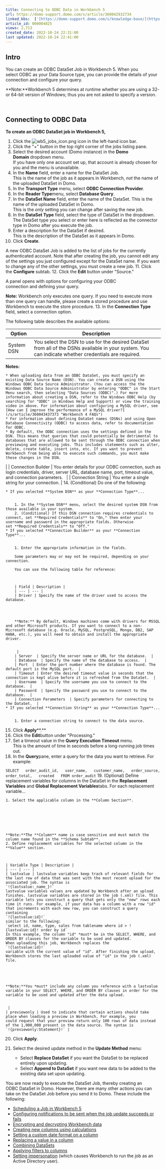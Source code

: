 ```yaml
---
title: Connecting to ODBC Data in Workbench 5
url: https://domo-support.domo.com/s/article/360042932734
linked_kbs:  ['[https://domo-support.domo.com/s/knowledge-base/](https://domo-support.domo.com/s/knowledge-base/)', '[https://domo-support.domo.com/s/](https://domo-support.domo.com/s/)', '[https://domo-support.domo.com/s/topic/0TO5w000000ZammGAC](https://domo-support.domo.com/s/topic/0TO5w000000ZammGAC)', '[https://domo-support.domo.com/s/topic/0TO5w000000ZaoPGAS](https://domo-support.domo.com/s/topic/0TO5w000000ZaoPGAS)', '[https://domo-support.domo.com/s/topic/0TO5w000000ZapTGAS](https://domo-support.domo.com/s/topic/0TO5w000000ZapTGAS)', '[https://domo-support.domo.com/s/article/360043437373](https://domo-support.domo.com/s/article/360043437373)', '[https://domo-support.domo.com/s/article/360043212294](https://domo-support.domo.com/s/article/360043212294)', '[https://domo-support.domo.com/s/article/360043437333](https://domo-support.domo.com/s/article/360043437333)', '[https://domo-support.domo.com/s/article/360043437413](https://domo-support.domo.com/s/article/360043437413)', '[https://domo-support.domo.com/s/article/360042932794](https://domo-support.domo.com/s/article/360042932794)', '[https://domo-support.domo.com/s/article/360043437473](https://domo-support.domo.com/s/article/360043437473)', '[https://domo-support.domo.com/s/article/360043437433](https://domo-support.domo.com/s/article/360043437433)', '[https://domo-support.domo.com/s/article/360043437193](https://domo-support.domo.com/s/article/360043437193)', '[https://domo-support.domo.com/s/article/360042932814](https://domo-support.domo.com/s/article/360042932814)', '[https://domo-support.domo.com/s/article/360043437173](https://domo-support.domo.com/s/article/360043437173)', '[https://domo-support.domo.com/s/article/360042932734](https://domo-support.domo.com/s/article/360042932734)', '[https://domo-support.domo.com/s/topic/0TO5w000000ZapTGAS/workbench-5](https://domo-support.domo.com/s/topic/0TO5w000000ZapTGAS/workbench-5)', '[https://domo-support.domo.com/s/article/360043429933](https://domo-support.domo.com/s/article/360043429933)', '[https://domo-support.domo.com/s/article/360043429953](https://domo-support.domo.com/s/article/360043429953)', '[https://domo-support.domo.com/s/article/360042925494](https://domo-support.domo.com/s/article/360042925494)', '[https://domo-support.domo.com/s/article/4408174643607](https://domo-support.domo.com/s/article/4408174643607)', '[https://domo-support.domo.com/s/article/360043429913](https://domo-support.domo.com/s/article/360043429913)', '[https://domo-support.domo.com/s/login/](https://domo-support.domo.com/s/login/)']
article_id: 000004825
views: 2,713
created_date: 2022-10-24 22:31:00
last updated: 2022-10-24 22:41:00
---
```




Intro
-----


You can create an ODBC DataSet Job in Workbench 5. When you select ODBC as your Data Source type, you can provide the details of your connection and configure your query.




 

**Note:**Workbench 5 determines at runtime whether you are using a 32- or 64-bit version of Windows; thus you are not asked to specify a version. 



 


Connecting to ODBC Data
-----------------------


**To create an ODBC DataSet job in Workbench 5,**


1. Click the ![wb5_jobs_icon.png](wb5_jobs_icon.png) icon in the left-hand icon bar.
2. Click the "+" button in the top right corner of the jobs listing pane.
3. Select the desired account (Domo instance) in the **Domo Domain** dropdown menu.  
If you have only one account set up, that account is already chosen for you and the menu is unavailable.
4. In the **Name** field, enter a name for the DataSet Job.  
This is the name of the job as it appears in Workbench, *not* the name of the uploaded DataSet in Domo.
5. In the **Transport Type** menu, select **ODBC Connection Provider**.
6. In the **Reader Type**menu, select **Database Query**.
7. In the **DataSet Name** field, enter the name of the DataSet. This is the name of the uploaded DataSet in Domo.  
This is the *only* setting you can change after saving the new job.
8. In the **DataSet Type** field, select the type of DataSet in the dropdown.  
The DataSet type you select or enter here is reflected as the connector type in Domo after you execute the job.
9. Enter a description for the DataSet if desired.  
This is the description of the DataSet as it appears in Domo.
10. Click **Create**.  
  
A new ODBC DataSet Job is added to the list of jobs for the currently authenticated account. Note that after creating the job, you cannot edit any of the settings you just configured except for the DataSet name. If you want to change any of the other settings, you must create a new job.
11. Click the **Configure** subtab.
12. Click the **Edit** button under "Source."  
  
A panel opens with options for configuring your ODBC connection and defining your query.







**Note:** Workbench only executes one query. If you need to execute more than one query can handle, please create a stored procedure and use Workbench to execute the store procedure.
13. In the **Connection Type** field, select a connection option.  
  
The following table describes the available options:



| Option | Description |
| --- | --- |
| System DSN | You select the DSN to use for the desired DataSet from all of the DSNs available in your system. You can indicate whether credentials are required.





**Notes:**

	* When uploading data from an ODBC DataSet, you must specify an existing Data Source Name (DSN). You can create a DSN using the Windows ODBC Data Source Administrator. (You can access the the Windows ODBC Data Source Administrator by entering "ODBC" in the Start Menu search, then selecting "Data Sources (ODBC)".) For more information about creating a DSN, refer to the Windows ODBC Help (by searching for "ODBC" in Windows Help and Support) or view the training video in above. For information about configuring a MySQL driver, see [How can I improve the performance of a MySQL driver?](/s/article/360043437373 "Workbench 4 FAQs")
	* For information about defining DataSet names (DSNs) and using Open Database Connectivity (ODBC) to access data, refer to documentation for ODBC.
	* By default, the ODBC connection uses the settings defined in the DSN. This means that queries that could potentially be detrimental to databases that are allowed to be sent through the ODBC connection when previewing and executing jobs. This includes statements such as alter, delete, create table, insert into, etc. If you want to prevent Workbench from being able to execute such commands, you must make these changes in the DSN.



 |
| Connection Builder | You enter details for your ODBC connection, such as login credentials, driver, server URL, database name, port, timeout value, and connection parameters.   |
| Connection String | You enter a single string for your connection. |
14. (Conditional) Do one of the following:


	* If you selected **System DSN** as your **Connection Type**...
	
	
		1. In the **System DSN** menu, select the desired system DSN from those available in your system.
		2. (Conditional) If this DSN connection requires credentials to connect, set **Required Credentials** to "On," then enter your username and password in the appropriate fields. Otherwise set **Required Credentials** to "Off."
	* If you selected **Connection Builder** as your **Connection Type**...
	
	
		1. Enter the appropriate information in the fields.  
		  
		Some parameters may or may not be required, depending on your connection.  
		  
		You can use the following table for reference:
		
		
		
		| Field | Description |
		| --- | --- |
		| Driver | Specify the name of the driver used to access the database. 
		
		
		
		
		**Note:** By default, Windows machines come with drivers for MSSQL and other Microsoft products. If you want to connect to a non-Microsoft database (e.g. Oracle, MySQL, PostgreSQL, Mongo, DB2, SAP HANA, etc.), you will need to obtain and install the appropriate driver. 
		
		
		 |
		| Server  | Specify the server name or URL for the database.  |
		| Database  | Specify the name of the database to access.  |
		| Port  | Enter the port number where the database is found. The default port is the MySQL port.  |
		| Timeout | Enter the desired timeout value in seconds that the connection is kept alive before it is refreshed from the DataSet.  |
		| Username  | Specify the username you use to connect to the database.  |
		| Password  | Specify the password you use to connect to the database.  |
		| Connection Parameters  | Specify parameters for connecting to the DataSet.  |
	* If you selected **Connection String** as your **Connection Type**...
	
	
		1. Enter a connection string to connect to the data source.
15. Click **Apply****.**
16. Click the **Edit**button under "Processing."
17. Set a timeout value in the **Query Execution Timeout** menu.  
This is the amount of time in seconds before a long-running job times out.
18. In the **Query**pane, enter a query for the data you want to retrieve. For example:  
  
`SELECT  
 order_audit_id,  
 user_name,  
 customer_name,  
 order_source,  
 order_total,  
 created  
 FROM order_audit`
19. (Optional) Define replacement variables for columns in the DataSet in the **Replacement Variables** and **Global Replacement Variables**tabs. For each replacement variable...


	1. Select the applicable column in the **Column Section**.
	
	
	
	
	 
	
	
	**Note:**The **Column** name is case sensitive and must match the column name found in the **Schema Subtab**.
	2. Define replacement variables for the selected column in the **Value** section.
	
	
	
	| Variable Type | Description |
	| --- | --- |
	| lastvalue | lastvalue variables keep track of relevant fields for the last row of data that was sent with the most recent upload for the associated job. The syntax is
	`!{lastvalue:_name_}!`
	lastvalue variables values are updated by Workbench after an upload finishes. lastvalue variables are stored in the job (.xml) file. This variable lets you construct a query that gets only the "new" rows each time it runs. For example, if your data has a column with a row "id" that increments with each new row, you can construct a query containing
	`!{lastvalue:id}!`
	similar to the following:
	`select id, name, type, sales from tablename where id > !{lastvalue:id}! order by id`
	In this example, the column "id" *must* be in the SELECT, WHERE, and ORDER BY clauses for the variable to be used and updated.
	When uploading this job, Workbench replaces the
	`!{lastvalue:id}!`
	variable with the current value of "id". After finishing the upload, Workbench stores the last uploaded value of "id" in the job (.xml) file.
	
	
	
	
	
	**Note:**You *must* include any column you reference with a lastvalue variable in your SELECT, WHERE, and ORDER BY clauses in order for the variable to be used and updated after the data upload.
	
	
	 |
	| previewonly | Used to indicate that certain actions should take place when loading a preview in Workbench. For example, you could request that your preview return only 100 rows of data instead of the 1,000,000 present in the data source. The syntax is
	`!{previewonly:Statement}!` |
20. Click **Apply**.
21. Select the desired update method in the **Update Method** menu:


	* Select **Replace DataSet** if you want the DataSet to be replaced entirely upon updating.
	* Select **Append to DataSet** if you want new data to be added to the existing data set upon updating.


You are now ready to execute the DataSet Job, thereby creating an ODBC DataSet in Domo. However, there are many other actions you can take on the DataSet Job before you send it to Domo. These include the following:


* [Scheduling a Job in Workbench 5](/s/article/360043212294 "Scheduling a Job in Workbench 4")
* [Configuring notifications to be sent when the job update succeeds or fails](/s/article/360043437333 "Setting Notifications in Workbench 4")
* [Encrypting and decrypting Workbench data](/s/article/360043437413 "Encrypting and Decrypting Workbench 4 Data")
* [Creating new columns using calculations](/s/article/360042932794 "Creating Columns in Workbench 4 Using Calculations")
* [Setting a custom date format on a column](/s/article/360043437473 "Setting a Custom Date Format on a Column in Workbench 4")
* [Replacing a value in a column](/s/article/360043437433 "Replacing a Column Value in Workbench 4")
* [Combining DataSets](/s/article/360043437193 "Combining DataSets in Workbench 4")
* [Applying filters to columns](/s/article/360042932814 "Filtering Columns in Workbench 4")
* [Setting impersonation](/s/article/360043437173) (which causes Workbench to run the job as an Active Directory user).
